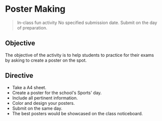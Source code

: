 # Poster Making

> In-class fun activity No specified submission date. Submit on the day of preparation.

## Objective

The objective of the activity is to help students to practice for their exams by asking to create a poster on the spot.

## Directive

* Take a A4 sheet.
* Create a poster for the school's Sports' day.
* Include all pertinent information.
* Color and design your posters.
* Submit on the same day.
* The best posters would be showcased on the class noticeboard.
